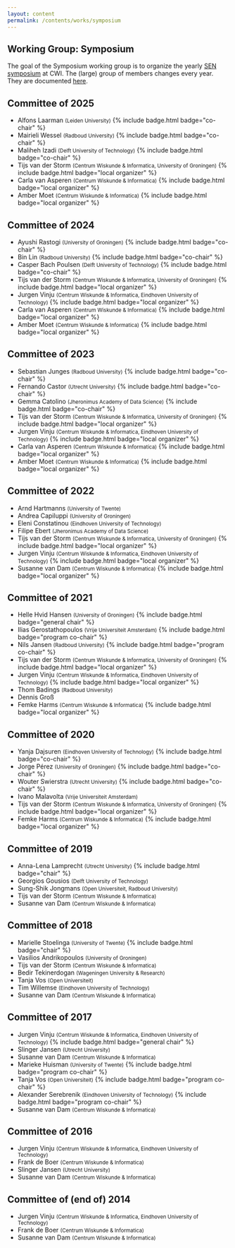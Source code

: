 ```yaml
---
layout: content
permalink: /contents/works/symposium
---
```


## Working Group: Symposium

The goal of the Symposium working group is to organize the yearly [SEN symposium](http://www.sen-symposium.nl) at CWI.
The (large) group of members changes every year. They are documented [here](https://www.sen-symposium.nl/about/).

## Committee of 2025

* Alfons Laarman <span style="font-size: smaller;">(Leiden University)</span> {% include badge.html badge="co-chair" %}
* Mairieli Wessel <span style="font-size: smaller;">(Radboud University)</span> {% include badge.html badge="co-chair" %}
* Maliheh Izadi <span style="font-size: smaller;">(Delft University of Technology)</span> {% include badge.html badge="co-chair" %}
* Tijs van der Storm <span style="font-size: smaller;">(Centrum Wiskunde & Informatica, University of Groningen)</span> {% include badge.html badge="local organizer" %}
* Carla van Asperen <span style="font-size: smaller;">(Centrum Wiskunde & Informatica)</span> {% include badge.html badge="local organizer" %}
* Amber Moet <span style="font-size: smaller;">(Centrum Wiskunde & Informatica)</span> {% include badge.html badge="local organizer" %}


## Committee of 2024

* Ayushi Rastogi <span style="font-size: smaller;">(University of Groningen)</span> {% include badge.html badge="co-chair" %}
* Bin Lin <span style="font-size: smaller;">(Radboud University)</span> {% include badge.html badge="co-chair" %}
* Casper Bach Poulsen <span style="font-size: smaller;">(Delft University of Technology)</span> {% include badge.html badge="co-chair" %}
* Tijs van der Storm <span style="font-size: smaller;">(Centrum Wiskunde & Informatica, University of Groningen)</span> {% include badge.html badge="local organizer" %}
* Jurgen Vinju <span style="font-size: smaller;">(Centrum Wiskunde & Informatica, Eindhoven University of Technology)</span> {% include badge.html badge="local organizer" %}
* Carla van Asperen <span style="font-size: smaller;">(Centrum Wiskunde & Informatica)</span> {% include badge.html badge="local organizer" %}
* Amber Moet <span style="font-size: smaller;">(Centrum Wiskunde & Informatica)</span> {% include badge.html badge="local organizer" %}

## Committee of 2023

* Sebastian Junges <span style="font-size: smaller;">(Radboud University)</span> {% include badge.html badge="co-chair" %}
* Fernando Castor <span style="font-size: smaller;">(Utrecht University)</span> {% include badge.html badge="co-chair" %}
* Gemma Catolino <span style="font-size: smaller;">(Jheronimus Academy of Data Science)</span> {% include badge.html badge="co-chair" %}
* Tijs van der Storm <span style="font-size: smaller;">(Centrum Wiskunde & Informatica, University of Groningen)</span> {% include badge.html badge="local organizer" %}
* Jurgen Vinju <span style="font-size: smaller;">(Centrum Wiskunde & Informatica, Eindhoven University of Technology)</span> {% include badge.html badge="local organizer" %}
* Carla van Asperen <span style="font-size: smaller;">(Centrum Wiskunde & Informatica)</span> {% include badge.html badge="local organizer" %}
* Amber Moet <span style="font-size: smaller;">(Centrum Wiskunde & Informatica)</span> {% include badge.html badge="local organizer" %}

## Committee of 2022

* Arnd Hartmanns <span style="font-size: smaller;">(University of Twente)</span>
* Andrea Capiluppi <span style="font-size: smaller;">(University of Groningen)</span>
* Eleni Constatinou <span style="font-size: smaller;">(Eindhoven University of Technology)</span>
* Filipe Ebert <span style="font-size: smaller;">(Jheronimus Academy of Data Science)</span>
* Tijs van der Storm <span style="font-size: smaller;">(Centrum Wiskunde & Informatica, University of Groningen)</span> {% include badge.html badge="local organizer" %}
* Jurgen Vinju <span style="font-size: smaller;">(Centrum Wiskunde & Informatica, Eindhoven University of Technology)</span> {% include badge.html badge="local organizer" %}
* Susanne van Dam <span style="font-size: smaller;">(Centrum Wiskunde & Informatica)</span> {% include badge.html badge="local organizer" %}

## Committee of 2021

* Helle Hvid Hansen <span style="font-size: smaller;">(University of Groningen)</span> {% include badge.html badge="general chair" %}
* Ilias Gerostathopoulos <span style="font-size: smaller;">(Vrije Universiteit Amsterdam)</span> {% include badge.html badge="program co-chair" %}
* Nils Jansen <span style="font-size: smaller;">(Radboud University)</span> {% include badge.html badge="program co-chair" %}
* Tijs van der Storm <span style="font-size: smaller;">(Centrum Wiskunde & Informatica, University of Groningen)</span> {% include badge.html badge="local organizer" %}
* Jurgen Vinju <span style="font-size: smaller;">(Centrum Wiskunde & Informatica, Eindhoven University of Technology)</span> {% include badge.html badge="local organizer" %}
* Thom Badings <span style="font-size: smaller;">(Radboud University)</span>
* Dennis Groß
* Femke Harms <span style="font-size: smaller;">(Centrum Wiskunde & Informatica)</span> {% include badge.html badge="local organizer" %}

## Committee of 2020

* Yanja Dajsuren <span style="font-size: smaller;">(Eindhoven University of Technology)</span> {% include badge.html badge="co-chair" %}
* Jorge Pérez <span style="font-size: smaller;">(University of Groningen)</span> {% include badge.html badge="co-chair" %}
* Wouter Swierstra <span style="font-size: smaller;">(Utrecht University)</span> {% include badge.html badge="co-chair" %}
* Ivano Malavolta <span style="font-size: smaller;">(Vrije Universiteit Amsterdam)</span>
* Tijs van der Storm <span style="font-size: smaller;">(Centrum Wiskunde & Informatica, University of Groningen)</span> {% include badge.html badge="local organizer" %}
* Femke Harms <span style="font-size: smaller;">(Centrum Wiskunde & Informatica)</span> {% include badge.html badge="local organizer" %}

## Committee of 2019

* Anna-Lena Lamprecht <span style="font-size: smaller;">(Utrecht University)</span> {% include badge.html badge="chair" %}
* Georgios Gousios <span style="font-size: smaller;">(Delft University of Technology)</span>
* Sung-Shik Jongmans <span style="font-size: smaller;">(Open Universiteit, Radboud University)</span>
* Tijs van der Storm <span style="font-size: smaller;">(Centrum Wiskunde & Informatica)</span>
* Susanne van Dam <span style="font-size: smaller;">(Centrum Wiskunde & Informatica)</span>

## Committee of 2018

* Marielle Stoelinga <span style="font-size: smaller;">(University of Twente)</span> {% include badge.html badge="chair" %}
* Vasilios Andrikopoulos <span style="font-size: smaller;">(University of Groningen)</span>
* Tijs van der Storm <span style="font-size: smaller;">(Centrum Wiskunde & Informatica)</span>
* Bedir Tekinerdogan <span style="font-size: smaller;">(Wageningen University & Research)</span>
* Tanja Vos <span style="font-size: smaller;">(Open Universiteit)</span>
* Tim Willemse <span style="font-size: smaller;">(Eindhoven University of Technology)</span>
* Susanne van Dam <span style="font-size: smaller;">(Centrum Wiskunde & Informatica)</span>

## Committee of 2017

* Jurgen Vinju <span style="font-size: smaller;">(Centrum Wiskunde & Informatica, Eindhoven University of Technology)</span> {% include badge.html badge="general chair" %}
* Slinger Jansen <span style="font-size: smaller;">(Utrecht University)</span>
* Susanne van Dam <span style="font-size: smaller;">(Centrum Wiskunde & Informatica)</span>
* Marieke Huisman <span style="font-size: smaller;">(University of Twente)</span> {% include badge.html badge="program co-chair" %}
* Tanja Vos <span style="font-size: smaller;">(Open Universiteit)</span> {% include badge.html badge="program co-chair" %}
* Alexander Serebrenik <span style="font-size: smaller;">(Eindhoven University of Technology)</span> {% include badge.html badge="program co-chair" %}
* Susanne van Dam <span style="font-size: smaller;">(Centrum Wiskunde & Informatica)</span>

## Committee of 2016

* Jurgen Vinju <span style="font-size: smaller;">(Centrum Wiskunde & Informatica, Eindhoven University of Technology)</span>
* Frank de Boer <span style="font-size: smaller;">(Centrum Wiskunde & Informatica)</span>
* Slinger Jansen <span style="font-size: smaller;">(Utrecht University)</span>
* Susanne van Dam <span style="font-size: smaller;">(Centrum Wiskunde & Informatica)</span>

## Committee of (end of) 2014

* Jurgen Vinju <span style="font-size: smaller;">(Centrum Wiskunde & Informatica, Eindhoven University of Technology)</span>
* Frank de Boer <span style="font-size: smaller;">(Centrum Wiskunde & Informatica)</span>
* Susanne van Dam <span style="font-size: smaller;">(Centrum Wiskunde & Informatica)</span>
